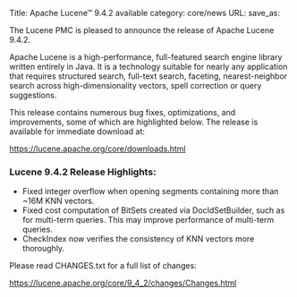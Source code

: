 Title: Apache Lucene™ 9.4.2 available
category: core/news
URL:
save_as:

The Lucene PMC is pleased to announce the release of Apache Lucene 9.4.2.

Apache Lucene is a high-performance, full-featured search engine library written entirely in Java. It is a technology suitable for nearly any application that requires structured search, full-text search, faceting, nearest-neighbor search across high-dimensionality vectors, spell correction or query suggestions.

This release contains numerous bug fixes, optimizations, and improvements, some of which are highlighted below. The release is available for immediate download at:

  <https://lucene.apache.org/core/downloads.html>

### Lucene 9.4.2 Release Highlights:

 * Fixed integer overflow when opening segments containing more than ~16M KNN vectors.
 * Fixed cost computation of BitSets created via DocIdSetBuilder, such as for multi-term queries. This may improve performance of multi-term queries.
 * CheckIndex now verifies the consistency of KNN vectors more thoroughly.

Please read CHANGES.txt for a full list of changes:

  <https://lucene.apache.org/core/9_4_2/changes/Changes.html>
